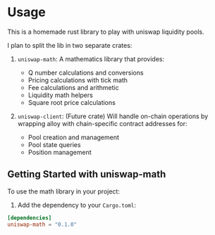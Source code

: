# Usage
This is a homemade rust library to play with uniswap liquidity pools.

I plan to split the lib in two separate crates:

1. `uniswap-math`: A mathematics library that provides:
   - Q number calculations and conversions
   - Pricing calculations with tick math
   - Fee calculations and arithmetic
   - Liquidity math helpers
   - Square root price calculations

2. `uniswap-client`: (Future crate) Will handle on-chain operations by wrapping alloy with chain-specific contract addresses for:
   - Pool creation and management
   - Pool state queries
   - Position management

## Getting Started with uniswap-math

To use the math library in your project:

1. Add the dependency to your `Cargo.toml`:

```toml
[dependencies]
uniswap-math = "0.1.0"
```
